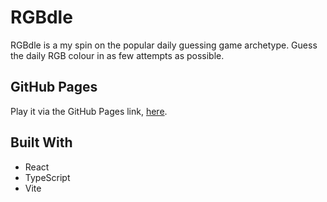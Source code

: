 # RGBdle

RGBdle is a my spin on the popular daily guessing game archetype. Guess the daily RGB colour in as few attempts as possible.

## GitHub Pages
Play it via the GitHub Pages link, [here](https://lukeht113.github.io/rgbdle/).

## Built With
- React
- TypeScript
- Vite
